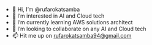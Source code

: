 - 👋 Hi, I’m @rufarokatsamba
- 👀 I’m interested in AI and Cloud tech
- 🌱 I’m currently learning AWS solutions architect
- 💞️ I’m looking to collaborate on any AI and Cloud tech
- 📫 Hit me up on rufarokatsamba94@gmail.com

<!---
rufarokatsamba/rufarokatsamba is a ✨ special ✨ repository because its `README.md` (this file) appears on your GitHub profile.
You can click the Preview link to take a look at your changes.
--->
